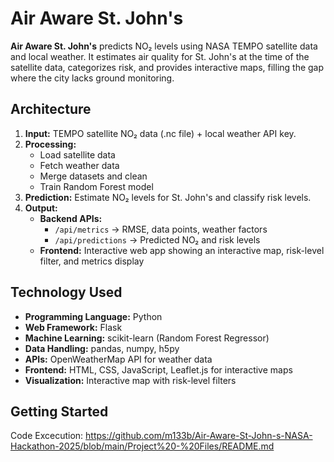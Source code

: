 # Air Aware St. John's

**Air Aware St. John's** predicts NO₂ levels using NASA TEMPO satellite data and local weather. It estimates air quality for St. John's at the time of the satellite data, categorizes risk, and provides interactive maps, filling the gap where the city lacks ground monitoring.

## Architecture

1. **Input:** TEMPO satellite NO₂ data (.nc file) + local weather API key.  
2. **Processing:**  
   - Load satellite data  
   - Fetch weather data  
   - Merge datasets and clean  
   - Train Random Forest model  
3. **Prediction:** Estimate NO₂ levels for St. John's and classify risk levels.  
4. **Output:**  
   - **Backend APIs:**  
     - `/api/metrics` → RMSE, data points, weather factors  
     - `/api/predictions` → Predicted NO₂ and risk levels  
   - **Frontend:** Interactive web app showing an interactive map, risk-level filter, and metrics display

## Technology Used

- **Programming Language:** Python  
- **Web Framework:** Flask  
- **Machine Learning:** scikit-learn (Random Forest Regressor)  
- **Data Handling:** pandas, numpy, h5py  
- **APIs:** OpenWeatherMap API for weather data  
- **Frontend:** HTML, CSS, JavaScript, Leaflet.js for interactive maps  
- **Visualization:** Interactive map with risk-level filters  

## Getting Started

Code Excecution: https://github.com/m133b/Air-Aware-St-John-s-NASA-Hackathon-2025/blob/main/Project%20-%20Files/README.md

